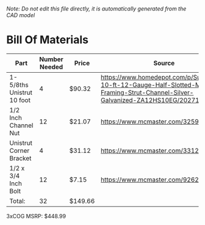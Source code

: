 ###### Note: Do not edit this file directly, it is automatically generated from the CAD model 
# Bill Of Materials 
 |Part|Number Needed|Price|Source| 
 |----|----------|-----|-----|
|1-5/8ths Unistrut 10 foot|4|$90.32|https://www.homedepot.com/p/Superstrut-10-ft-12-Gauge-Half-Slotted-Metal-Framing-Strut-Channel-Silver-Galvanized-ZA12HS10EG/202714274|
|1/2 Inch Channel Nut|12|$21.07|https://www.mcmaster.com/3259T15/|
|Unistrut Corner Bracket|4|$31.12|https://www.mcmaster.com/33125T21/|
|1/2 x 3/4 Inch Bolt|12|$7.15|https://www.mcmaster.com/92620A709/|
|Total: |32|$149.66| |

 3xCOG MSRP: $448.99